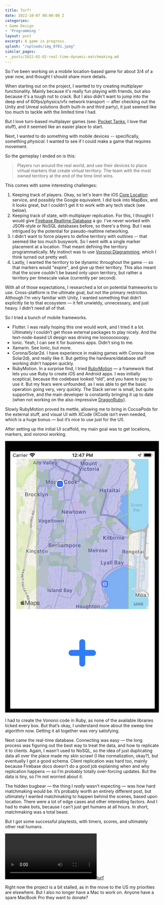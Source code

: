 ```yaml
---
title: Turf!
date: 2022-10-07 00:00:00 Z
categories:
- Game Design
- 'Programming '
layout: post
excerpt: A game in progress.
splash: "/uploads/img_0701.jpeg"
similar_pages:
- _posts/2022-02-02-real-time-dynamic-matchmaking.md
---
```


So I’ve been working on a mobile location-based game for about 3/4 of a year now, and thought I should share more details.

When starting out on the project, I wanted to try creating multiplayer functionality. Mainly because it's really fun playing with friends, but also because it's a tough nut to crack. But I also didn't want to jump into the deep end of 60fps/physics/vfx network transport -- after checking out the Unity and Unreal solutions (both built-in and third party), it just seemed like too much to tackle with the limited time I had.

But I love turn-based multiplayer games (see: [Pocket Tanks](https://classic.blitwise.com/ptanks.html), I love that stuff), and it seemed like an easier place to start.

Next, I wanted to do something with mobile devices -- specifically, something _physical_. I wanted to see if I could make a game that requires movement.

So the gameplay I ended on is this: 

> Players run around the real world, and use their devices to place virtual markers that create virtual territory. The team with the most owned territory at the end of the time limit wins.

This comes with some interesting challenges:

1. Keeping track of players. Okay, so let's learn the iOS [Core Location](https://developer.apple.com/documentation/corelocation) service, and possibly the Google equivalent. I did look into MapBox, and it looks great, but I couldn’t get it to work with any tech stack (see below).
2. Keeping track of state, with multiplayer replication. For this, I thought I would give [Firebase Realtime Database](https://firebase.google.com/docs/database) a go. I've never worked with JSON-style or NoSQL databases before, so there's a thing. But I was intrigued by the potential for pseudo-realtime networking.
3. I didn't want to force players to define territory with outlines -- that seemed like too much busywork. So I went with a single marker placement at a location. That meant defining the territory programmatically. My instinct was to use [Voronoi Diagramming](https://en.wikipedia.org/wiki/Voronoi_diagram), which I think turned out pretty well.
4. Lastly, I wanted the territory to be dynamic throughout the game -- so that markers would "expire", and give up their territory. This also meant that the score couldn't be based only upon territory, but rather a territory per timescale value (currently per second).

With all of those expectations, I researched a lot on potential frameworks to use. Cross-platform is the ultimate goal, but not the primary restriction. Although I’m very familiar with Unity, I wanted something that didn’t explicitly tie to that ecosystem — it felt unwieldy, unnecessary, and just heavy. I didn’t need all of that.

So I tried a bunch of mobile frameworks.

* Flutter. I was really hoping this one would work, and I tried it a lot. Ultimately I couldn’t get those external packages to play nicely. And the text-node-based UI design was driving me looooooooopy.
* Ionic. Yeah, I can see it for business apps. Didn’t sing to me.
* Xamarin. See Ionic, but more.
* Corona/Solar2d. I have experience in making games with Corona (now Solar2d), and really like it. But getting the hardware/database stuff working didn’t happen quickly.
* RubyMotion. In a surprise find, I tried [RubyMotion](http://www.rubymotion.com/) — a framework that lets you use Ruby to create iOS and Android apps. I was initially sceptical, because the codebase looked “old”, and you have to pay to use it. But my fears were unfounded, as I was able to get the basic operation going very, very quickly. The Slack server is small, but quite supportive, and the main developer is constantly bringing it up to date (when not working on the also-impressive [DragonRuby](https://dragonruby.itch.io/)).

Slowly RubyMotion proved its mettle, allowing me to bring in CocoaPods for the external stuff, and visual UI with XCode (XCode isn’t even needed, which is a huge bonus — but it’s nice to use just for the UI).

After setting up the initial UI scaffold, my main goal was to get locations, markers, and voronoi working.

![](/uploads/9943cd47-004d-4edf-bceb-af499bc8523e.jpeg)

I had to create the Vonoroi code in Ruby, as none of the available libraries ticked every box. But that’s okay, I understand more about the sweep line algorithm now. Getting it all together was very satisfying.

Next came the real-time database. Connecting was easy — the long process was figuring out the best way to treat the data, and how to replicate it to clients. Again, I wasn’t used to NoSQL, so the idea of just duplicating data all over the place made my skin scrawl (I like normalization, okay?), but eventually I got a good schema. Client replication was hard too, mainly because Firebase docs doesn’t do a good job explaining when and why replication happens — so I’m probably totally over-forcing updates. But the data is tiny, so I’m not worried about it.

The hidden bugbear — the thing I _really_ wasn’t expecting — was how hard matchmaking would be. It’s probably worth an entirely different post, but ultimately I wanted matchmaking to happen behind the scenes, based upon location. There were a lot of edge cases and other interesting factors. And I had to make bots, because I can’t just get humans at all hours. In short, matchmaking was a total beast.

But I got some successful playtests, with timers, scores, and ultimately other real humans.

[![turf](/uploads/turf.mp4)](/uploads/turf.mp4)

Right now the project is a bit stalled, as in the move to the US my priorities are elsewhere. But I also no longer have a Mac to work on. Anyone have a spare MacBook Pro they want to donate?